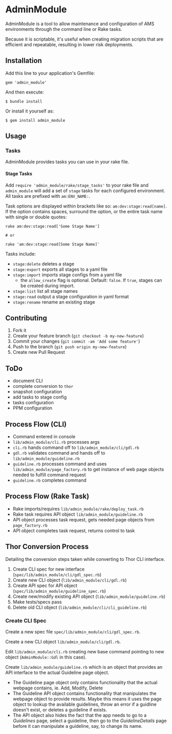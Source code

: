 # AdminModule

AdminModule is a tool to allow maintenance and configuration of AMS
environments through the command line or Rake tasks.

Because it is scriptable, it's useful when creating migration scripts that are
efficient and repeatable, resulting in lower risk deployments.

## Installation

Add this line to your application's Gemfile:

    gem 'admin_module'

And then execute:

    $ bundle install

Or install it yourself as:

    $ gem install admin_module

## Usage

### Tasks

AdminModule provides tasks you can use in your rake file.

#### Stage Tasks

Add `require 'admin_module/rake/stage_tasks'` to your rake file and
`admin_module` will add a set of `stage` tasks for each configured
environment. All tasks are prefixed with `am:ENV_NAME:`.

Task options are displayed within brackets like so: `am:dev:stage:read[name]`.
If the option contains spaces, surround the option, or the entire task name
with single or double quotes:

    rake am:dev:stage:read['Some Stage Name']

    # or

    rake 'am:dev:stage:read[Some Stage Name]'


Tasks include:

- `stage:delete` deletes a stage
- `stage:export` exports all stages to a yaml file
- `stage:import` imports stage configs from a yaml file
  - the `allow_create` flag is optional. Default: `false`. If `true`, stages can be created during import.
- `stage:list` list all stage names
- `stage:read` output a stage configuration in yaml format
- `stage:rename` rename an existing stage


## Contributing

1. Fork it
2. Create your feature branch (`git checkout -b my-new-feature`)
3. Commit your changes (`git commit -am 'Add some feature'`)
4. Push to the branch (`git push origin my-new-feature`)
5. Create new Pull Request

## ToDo

* document CLI
* complete conversion to `thor`
* snapshot configuration
* add tasks to stage config
* tasks configuration
* PPM configuration

## Process Flow (CLI)

- Command entered in console
- `lib/admin_module/cli.rb` processes args
- `cli.rb` hands command off to `lib/admin_module/cli/gdl.rb`
- `gdl.rb` validates command and hands off to `lib/admin_module/guideline.rb`
- `guideline.rb` processes command and uses `lib/admin_module/page_factory.rb`
  to get instance of web page objects needed to fulfill command request
- `guideline.rb` completes command

## Process Flow (Rake Task)

- Rake imports/requires `lib/admin_module/rake/deploy_task.rb`
- Rake task requires API object `lib/admin_module/guideline.rb`
- API object processes task request, gets needed page objects from `page_factory.rb`
- API object completes task request, returns control to task

## Thor Conversion Process

Detailing the conversion steps taken while converting to Thor CLI interface.

1. Create CLI spec for new interface (`spec/lib/admin_module/cli/gdl_spec.rb`)
2. Create new CLI object (`lib/admin_module/cli/gdl.rb`)
3. Create API spec for API object (`spec/lib/admin_module/guideline_spec.rb`)
4. Create new/modify existing API object (`lib/admin_module/guideline.rb`)
5. Make tests/specs pass
6. Delete old CLI object (`lib/admin_module/cli/cli_guideline.rb`)

### Create CLI Spec

Create a new spec file `spec/lib/admin_module/cli/gdl_spec.rb`.

Create a new CLI object `lib/admin_module/cli/gdl.rb`.

Edit `lib/admin_module/cli.rb` creating new base command pointing to new object
(`AdminModule::Gdl` in this case).

Create `lib/admin_module/guideline.rb` which is an object that provides an API
interface to the actual Guideline page object.

- The Guideline page object only contains functionality that the actual webpage
  contains, ie. Add, Modify, Delete
- The Guideline API object contains functionality that manipulates the webpage
  object to provide results. Maybe this means it uses the page object to lookup
  the available guidelines, throw an error if a guidline doesn't exist, or
  deletes a guideline if exists.
- The API object also hides the fact that the app needs to go to a _Guidelines_
  page, select a guideline, then go to the _GuidelineDetails_ page before it can
  manipulate a guideline, say, to change its name.


